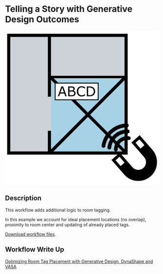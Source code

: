 # Telling a Story with Generative Design Outcomes

<p align="center">
  <img src="../../assets/sample/04.09_00_Thumbnail.png">
</p>

## Description

This workflow adds additional logic to room tagging. 

In this example we account for ideal placement locations (no overlap), proximity to room center and updating of already placed tags.


[Download workflow files](https://github.com/DynamoDS/RefineryPrimer/raw/master/04-sample-workflows/4-09_optimized-room-tagging/04-09-00_Example-files/Optimized%20Room%20Tag%20Placement.zip).

## Workflow Write Up

[Optimizing Room Tag Placement with Generative Design, DynaShape and VASA](https://dynamobim.org/optimizing-room-tag-placement-with-generative-design-dynashape-and-vasa/)